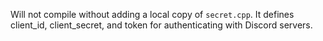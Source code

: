 Will not compile without adding a local copy of `secret.cpp`.  It
defines client_id, client_secret, and token for authenticating with
Discord servers.
